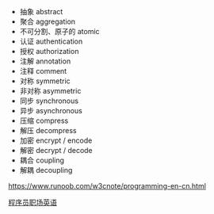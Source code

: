 * 抽象 abstract
* 聚合 aggregation
* 不可分割、原子的 atomic
* 认证 authentication
* 授权 authorization
* 注解 annotation
* 注释 comment
* 对称 symmetric
* 非对称 asymmetric
* 同步 synchronous
* 异步 asynchronous
* 压缩 compress
* 解压 decompress
* 加密 encrypt / encode
* 解密 decrypt / decode
* 耦合 coupling
* 解耦 decoupling

https://www.runoob.com/w3cnote/programming-en-cn.html  
  
[程序员职场英语](https://www.youtube.com/watch?v=Oe2JyRc3GNg)  
